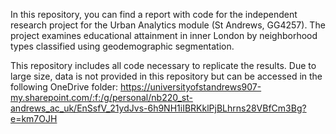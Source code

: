 In this repository, you can find a report with code for the independent research project for the Urban Analytics module (St Andrews, GG4257). The project examines educational attainment in inner London by neighborhood types classified using geodemographic segmentation.

This repository includes all code necessary to replicate the results. Due to large size, data is not provided in this repository but can be accessed in the following OneDrive folder: https://universityofstandrews907-my.sharepoint.com/:f:/g/personal/nb220_st-andrews_ac_uk/EnSsfV_21ydJvs-6h9NH1iIBRKklPjBLhrns28VBfCm3Bg?e=km7OJH
